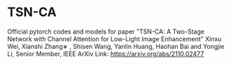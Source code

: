 # TSN-CA
Official pytorch codes and models for paper "TSN-CA: A Two-Stage Network with Channel Attention for Low-Light Image Enhancement"    Xinxu Wei, Xianshi Zhang∗ , Shisen Wang, Yanlin Huang, Haohan Bai and Yongjie Li, Senior Member, IEEE
ArXiv Link: https://arxiv.org/abs/2110.02477
